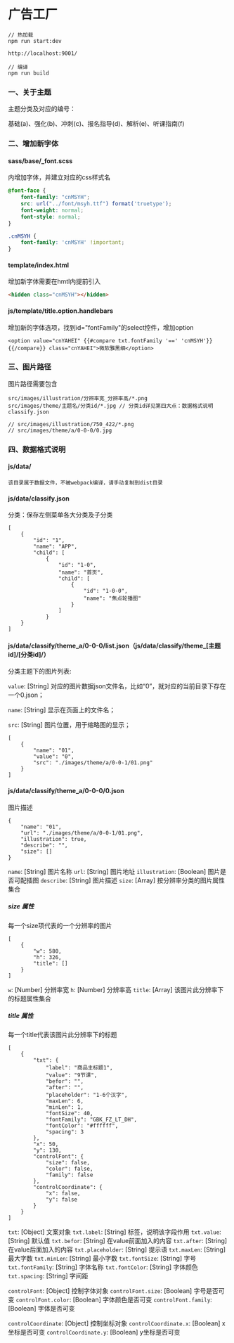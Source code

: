 # 广告工厂

```
// 热加载
npm run start:dev

http://localhost:9001/

// 编译
npm run build
```
### 一、关于主题

主题分类及对应的编号：

基础(a)、强化(b)、冲刺(c)、报名指导(d)、解析(e)、听课指南(f)

### 二、增加新字体

#### sass/base/_font.scss

内增加字体，并建立对应的css样式名

```css
@font-face {
    font-family: "cnMSYH";
    src: url("../font/msyh.ttf") format('truetype');
    font-weight: normal;
    font-style: normal;
}

.cnMSYH {
    font-family: 'cnMSYH' !important;
}
```
#### template/index.html

增加新字体需要在hmtl内提前引入

```html
<hidden class="cnMSYH"></hidden>
```

#### js/template/title.option.handlebars

增加新的字体选项，找到id="fontFamily"的select控件，增加option

```
<option value="cnYAHEI" {{#compare txt.fontFamily '==' 'cnMSYH'}}{{/compare}} class="cnYAHEI">微软雅黑细</option>
```

### 三、图片路径

图片路径需要包含

```
src/images/illustration/分辨率宽_分辨率高/*.png
src/images/theme/主题名/分类id/*.jpg // 分类id详见第四大点：数据格式说明 classify.json

// src/images/illustration/750_422/*.png
// src/images/theme/a/0-0-0/0.jpg
```

### 四、数据格式说明

#### js/data/
`该目录属于数据文件，不被webpack编译，请手动复制到dist目录`

#### js/data/classify.json

分类：保存左侧菜单各大分类及子分类

```
[
    {
        "id": "1",
        "name": "APP",
        "child": [
            {
                "id": "1-0",
                "name": "首页",
                "child": [
                    {
                        "id": "1-0-0",
                        "name": "焦点轮播图"
                    }
                ]
            }
    }
]
```

#### js/data/classify/theme_a/0-0-0/list.json（js/data/classify/theme_[主题id]/[分类id]/）

分类主题下的图片列表:

`value`: [String] 对应的图片数据json文件名，比如“0”，就对应的当前目录下存在一个0.json；

`name`: [String] 显示在页面上的文件名；

`src`: [String] 图片位置，用于缩略图的显示；

```
[
    {
        "name": "01",
        "value": "0",
        "src": "./images/theme/a/0-0-1/01.png"
    }
]
```
#### js/data/classify/theme_a/0-0-0/0.json

图片描述

```
{
    "name": "01",
    "url": "./images/theme/a/0-0-1/01.png",
    "illustration": true,
    "describe": "",
    "size": []
}
```

`name`: [String] 图片名称
`url`: [String] 图片地址
`illustration`: [Boolean] 图片是否可配插图
`describe`: [String] 图片描述
`size`: [Array] 按分辨率分类的图片属性集合

##### size 属性

每一个size项代表的一个分辨率的图片

```
[
    {
        "w": 580,
        "h": 326,
        "title": []
    }
]
```

`w`: [Number] 分辨率宽
`h`: [Number] 分辨率高
`title`: [Array] 该图片此分辨率下的标题属性集合

##### title 属性

每一个title代表该图片此分辨率下的标题

```
[
    {
        "txt": {
            "label": "商品主标题1",
            "value": "9节课",
            "befor": "",
            "after": "",
            "placeholder": "1-6个汉字",
            "maxLen": 6,
            "minLen": 1,
            "fontSize": 40,
            "fontFamily": "GBK_FZ_LT_DH",
            "fontColor": "#ffffff",
            "spacing": 3
        },
        "x": 50,
        "y": 130,
        "controlFont": {
            "size": false,
            "color": false,
            "family": false
        },
        "controlCoordinate": {
            "x": false,
            "y": false
        }
    }
]
```

`txt`: [Object] 文案对象
`txt.label`: [String] 标签，说明该字段作用
`txt.value`: [String] 默认值
`txt.befor`: [String] 在value前面加入的内容
`txt.after`: [String] 在value后面加入的内容
`txt.placeholder`: [String] 提示语
`txt.maxLen`: [String] 最大字数
`txt.minLen`: [String] 最小字数
`txt.fontSize`: [String] 字号
`txt.fontFamily`: [String] 字体名称
`txt.fontColor`: [String] 字体颜色
`txt.spacing`: [String] 字间距

`controlFont`: [Object] 控制字体对象
`controlFont.size`: [Boolean] 字号是否可变
`controlFont.color`: [Boolean] 字体颜色是否可变
`controlFont.family`: [Boolean] 字体是否可变

`controlCoordinate`: [Object] 控制坐标对象
`controlCoordinate.x`: [Boolean] x坐标是否可变
`controlCoordinate.y`: [Boolean] y坐标是否可变
